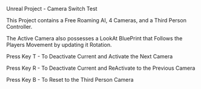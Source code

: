 Unreal Project - Camera Switch Test

This Project contains a Free Roaming AI, 4 Cameras, and a Third Person Controller.

The Active Camera also possesses a LookAt BluePrint that Follows the Players Movement by updating it Rotation.

Press Key T - To Deactivate Current and Activate the Next Camera

Press Key R - To Deactivate Current and ReActivate to the Previous Camera

Press Key B - To Reset to the Third Person Camera
